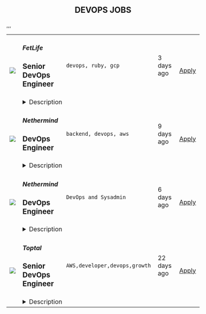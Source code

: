 <div align="center"><h2>DEVOPS JOBS</h2></div><table><tr>
                <td width="100" height="100" rowspan="2">
                    <img src=https://remoteOK.com/assets/img/jobs/6377b99e204306f829274dc42756d97d1657543659.png>
                </td>
                <td width="300">
                    <h5>FetLife</h5>
                    <h3>
					Senior DevOps Engineer				</h3>
                </td>
                <td width="300">
                    <code>devops, ruby, gcp</code>
                </td>
                <td width="200">
                <text>3 days ago</text>
                </td>
                <td width="100" rowspan="2">
                <a href=https://remoteOK.com/jobs/111592 align="right" target="_blank">Apply</a>
                </td>
            </tr>
            <tr>
                <td colspan="3">
                <details><summary>Description</summary>
                <div class="story__copy bigger mb3">At FetLife we're looking for a Senior DevOps Engineer to help us better serve the community.</div><div class="story__copy bigger mb3"><br /></div><div class="story__copy"><h2>The Job</h2><p>As a DevOps Engineer, you'll be working with the engineering team to monitor and improve our security, infrastructure, and performance.</p><p>You'll be responsible for:</p><ul><li>Elevating our DevOps standards through improved monitoring, tooling, and processes</li><li>Planning and performing infrastructure improvements and maintenance</li><li>Monitoring and improving website stability and response times</li><li>Monitoring and improving email deliverability</li><li>Participating in the on-call rotation</li><li>Triaging, replicating, and fixing potential security issues</li><li>Maintaining high CI build success rates and low CI build run times</li></ul><p>Currently, our entire platform is built as a majestic Rails monolith, using Vue.js with Typescript on the front-end.</p><p>More details about our tech stack:</p><ul><li>Testing is done with RSpec &amp; Capybara</li><li>Continuous integration and deployment are done with CircleCI</li><li>MySQL and PostgreSQL for our main databases</li><li>Redis and KeyDB for our activity feeds, session storage, queue management, and caching (currently migrating to ScyllaDB)</li><li>ElasticSearch for full-text search</li><li>DevOps using Containers orchestrated with Kubernetes and Helm</li><li>Service and performance monitoring is done with DataDog and NewRelic</li></ul><h2>About You</h2><p>We're looking for someone who has proven experience building and maintaining large production-level Ruby on Rails applications.</p><p>Ideally, you have experience:</p><ul><li>Working with MySQL, PostgreSQL, or Redis</li><li>Maintaining infrastructure with Docker, Kubernetes, and Google Cloud</li><li>Setting up and maintaining application and infrastructure monitoring</li><li>Managing database performance</li></ul><p>Additionally, since we're 100% remote, we:</p><ul><li>Highly value strong written communicators</li><li>Require at least a few hours of overlap from 8-12 AM EST (2-6 PM CET)</li></ul><h2>Unique to Us</h2><p>Every organization is a bit different, here are some unique things about us:</p><ul><li>We believe the traditional hiring process is broken, so we do things a bit differently. We first bring people on a part-time or full-time contractor so that we can get to know each other. If both sides enjoy working with each other, we make you an official offer.</li><li>We have little to no meetings, we focus on written async communication instead</li><li>The tenure of a DevOps Engineer at FetLife is 2-3x longer than average</li><li>You will work on high-impact projects that will make a difference in many people's lives</li><li>You can always ask questions to your team when you get stuck, but we do appreciate people who are self-sufficient</li><li>Get to learn a lot because we are a small team and everyone gets to work on different parts of the system. Nobody specializes.</li><li>We value focused productive work over long hours. We don't want people to burn out. We want people to work at a consistent pace they can maintain year after year</li></ul><h2>About Us</h2><p>FetLife is the largest kinky social network on this side of the milky way. We:</p><ul><li>Have over 10 million members and growing</li><li>Grew 100% by word-of-mouth</li><li>Serve over 1.5 billion requests a day</li></ul><p>You can find our team and core valuesÂ <a href="https://fetlife.com/team">here</a>.</p><h2>Pay &amp; Benefits</h2><p>We use a standardised salary calculator for each position to ensure we are competitive, fair, and consistent. For this specific role, the rate is between $115kÂ -Â $155k USD / year. Rate is dependent on the level you are currently at.</p><p>Additionally, we offer:</p><ul><li>Paid time off:<ul><li>2 weeks vacation</li><li>5 statutory holidays (e.g. Easter &amp; Thanksgiving)</li><li>2 weeks during Christmas*</li><li>4 day work weeks during the summer months (July &amp; August)*</li></ul></li><li>1 retreat a year (ex. the last one's were in Miami, Vancouver, Tennessee &amp; Montreal)</li><li>A yearly anniversary gift of your choosing (200$ USD for every year with us, ex. 4th anniversary is $800)</li><li>Reimbursed music subscription</li><li>Fully paid maternal or parental leave</li></ul><p><em>* Not guaranteed, but have happened every year</em></p></div>
                </details>
                </td>
            </tr>,<tr>
                <td width="100" height="100" rowspan="2">
                    <img src=https://remoteOK.com/assets/img/jobs/90ff0b83631e7f7d539736fc0bc82c1d1657048761.png>
                </td>
                <td width="300">
                    <h5>Nethermind</h5>
                    <h3>
					DevOps Engineer				</h3>
                </td>
                <td width="300">
                    <code>backend, devops, aws</code>
                </td>
                <td width="200">
                <text>9 days ago</text>
                </td>
                <td width="100" rowspan="2">
                <a href=https://remoteOK.com/jobs/111534 align="right" target="_blank">Apply</a>
                </td>
            </tr>
            <tr>
                <td colspan="3">
                <details><summary>Description</summary>
                <p>Our DevOps team known as the Angkor of Nethermind are responsible for processes related to product development operations.</p><h2><strong>As a member of this team you will:</strong></h2><ul><li><strong>Build and maintain</strong>Â company-wide CI/CD pipelines for different projects (Github Actions)</li><li><strong>Deploy and maintain</strong>Â the blockchain infrastructure in a multi-cloud environment (DigitalOcean, AWS, Google Cloud, others)</li><li><strong>Follow</strong>Â the best, modern security patterns to keep the secrets secure</li><li><strong>Monitor</strong>Â the infrastructure with tools like Grafana, Prometheus, New Relic, OpsGenie</li><li><strong>Write scripts</strong>, lambda functions and even full applications with the language of your choice that can help us improve the workflow</li><li><strong>Automate work</strong>Â - yours and others (Terraform, Ansible, CloudFormation)</li><li><strong>Write clean procedures</strong>Â that everybody can understand and follow</li><li><strong>Participate</strong>Â in the Ethereum ecosystem events from the DevOps side</li><li><strong>Ensure 99.99% system uptime</strong>, smooth operations and work with infra handling millions of request per second</li><li><strong>Have strong cloud networking experience</strong>Â and troubleshooting skills</li><li><strong>Take ownership</strong>Â of end to end automation</li><li><strong>Implement systems</strong>Â that are highly available, scalable and secure on cloud platforms and on-premise</li><li><strong>Work</strong>Â with many different operating systems</li></ul><h2><strong>Perks and benefits:</strong></h2><ul><li>Fully remote</li><li>Flexible working hours</li><li>Plus equity</li></ul>
                </details>
                </td>
            </tr>,<tr>
                <td width="100" height="100" rowspan="2">
                    <img src=https://wwr-pro.s3.amazonaws.com/logos/0076/4780/logo.gif>
                </td>
                <td width="300">
                    <h5>Nethermind</h5>
                    <h3> DevOps Engineer</h3>
                </td>
                <td width="300">
                    <code>DevOps and Sysadmin</code>
                </td>
                <td width="200">
                <text>6 days ago</text>
                </td>
                <td width="100" rowspan="2">
                <a href=https://weworkremotely.com/remote-jobs/nethermind-devops-engineer align="right" target="_blank">Apply</a>
                </td>
            </tr>
            <tr>
                <td colspan="3">
                <details><summary>Description</summary>
                <img src="https://we-work-remotely.imgix.net/logos/0076/4780/logo.gif?ixlib=rails-4.0.0&w=50&h=50&dpr=2&fit=fill&auto=compress" />

<p>
  <strong>Headquarters:</strong> London
    <br /><strong>URL:</strong> <a href="https://nethermind.io">https://nethermind.io</a>
</p>

<div>
<br>Our DevOps team known as the Angkor of Nethermind are responsible for processes related to product development operations.<br><br>
</div><div>
<strong><br>As a member of this team you will:<br></strong><br>
</div><ul>
<li>
<strong>Build and maintain</strong> company-wide CI/CD pipelines for different projects (Github Actions)</li>
<li>
<strong>Deploy and maintain</strong> the blockchain infrastructure in a multi-cloud environment (DigitalOcean, AWS, Google Cloud, others)</li>
<li>
<strong>Follow</strong> the best, modern security patterns to keep the secrets secure</li>
<li>
<strong>Monitor</strong> the infrastructure with tools like Grafana, Prometheus, New Relic, OpsGenie</li>
<li>
<strong>Write scripts</strong>, lambda functions and even full applications with the language of your choice that can help us improve the workflow</li>
<li>
<strong>Automate work</strong> - yours and others (Terraform, Ansible, CloudFormation)</li>
<li>
<strong>Write clean procedures</strong> that everybody can understand and follow</li>
<li>
<strong>Participate</strong> in the Ethereum ecosystem events from the DevOps side</li>
<li>
<strong>Ensure 99.99% system uptime</strong>, smooth operations and work with infra handling millions of request per second</li>
<li>
<strong>Have strong cloud networking experience</strong> and troubleshooting skills</li>
<li>
<strong>Take ownership</strong> of end to end automation</li>
<li>
<strong>Implement systems</strong> that are highly available, scalable and secure on cloud platforms and on-premise</li>
<li>
<strong>Work</strong> with many different operating systems</li>
</ul><div>
<strong><br>Perks and benefits:<br></strong><br>
</div><ul>
<li>Fully remote</li>
<li>Flexible working hours</li>
<li>Plus equity</li>
</ul>

<p><strong>To apply:</strong> <a href="https://weworkremotely.com/remote-jobs/nethermind-devops-engineer">https://weworkremotely.com/remote-jobs/nethermind-devops-engineer</a></p>

                </details>
                </td>
            </tr>,<tr>
                <td width="100" height="100" rowspan="2">
                    <img src=https://wwr-pro.s3.amazonaws.com/logos/0076/3391/logo.gif>
                </td>
                <td width="300">
                    <h5>Clevertech</h5>
                    <h3> Senior DevOps Engineer</h3>
                </td>
                <td width="300">
                    <code>DevOps and Sysadmin</code>
                </td>
                <td width="200">
                <text>9 days ago</text>
                </td>
                <td width="100" rowspan="2">
                <a href=https://weworkremotely.com/remote-jobs/clevertech-senior-devops-engineer-7 align="right" target="_blank">Apply</a>
                </td>
            </tr>
            <tr>
                <td colspan="3">
                <details><summary>Description</summary>
                <img src="https://we-work-remotely.imgix.net/logos/0076/3391/logo.gif?ixlib=rails-4.0.0&w=50&h=50&dpr=2&fit=fill&auto=compress" />

<p>
  <strong>Headquarters:</strong> New York, NY
    <br /><strong>URL:</strong> <a href="https://clevertech.biz">https://clevertech.biz</a>
</p>

<div>Experience Remote done Right. Over 20 years of remote experience, all 500+ staff are 100% remote and we still grow vibrant relationships, provide exceptional opportunities for career growth while working with stellar clients on ambitious projects<br><br>
</div><div><strong>What we're working on:</strong></div><div>Enterprise companies turn to us to help them launch innovative digital products that interact with hundreds of millions of customers, transactions and data points. The problems we solve every day are real and require creativity, grit and determination. We are building a culture that challenges norms while fostering experimentation and personal growth. In order to grasp the scale of problems we face, ideally, you have some exposure to Logistics, FinTech, Transportation, Insurance, Media or other complex multifactor industries</div><div><strong><br>Requirements</strong></div><ul>
<li>7+ years of professional experience (A technical assessment will be required)</li>
<li>Senior-level experience with AWS (EC2, RDS, S3, ECS, ELB)</li>
<li>Strong background in Linux and Mongo Atlas administration</li>
<li>Experience deploying Kubernetes in a production environment</li>
<li>Experience with CI/CD in Jenkins or CircleCi</li>
<li>Infrastructure as code (we use Terraform)</li>
<li>Experience with requirement gathering and presentation to executives</li>
<li>English fluency, verbal and written</li>
<li>Professional, empathic, team player</li>
<li>Problem solver, proactive, go-getter</li>
</ul>

<p><strong>To apply:</strong> <a href="https://weworkremotely.com/remote-jobs/clevertech-senior-devops-engineer-7">https://weworkremotely.com/remote-jobs/clevertech-senior-devops-engineer-7</a></p>

                </details>
                </td>
            </tr>,<tr>
                <td width="100" height="100" rowspan="2">
                    <img src=https://weworkremotely.com/assets/IsotypeV2-1ebe3dd57673f3e8d02b7490bc0faaef55d6a95d3a4aaf17298bd3ed503ae7fe.svg>
                </td>
                <td width="300">
                    <h5>Chainlink Labs</h5>
                    <h3> DevOps Engineer</h3>
                </td>
                <td width="300">
                    <code>DevOps and Sysadmin</code>
                </td>
                <td width="200">
                <text>43 days ago</text>
                </td>
                <td width="100" rowspan="2">
                <a href=https://weworkremotely.com/remote-jobs/chainlink-labs-devops-engineer-1 align="right" target="_blank">Apply</a>
                </td>
            </tr>
            <tr>
                <td colspan="3">
                <details><summary>Description</summary>
                

<p>
  <strong>Headquarters:</strong> United States
    <br /><strong>URL:</strong> <a href="http://chain.link">http://chain.link</a>
</p>

<div><strong>All roles with Chainlink Labs are globally remote based. We encourage you to apply regardless of your location.</strong></div><div>
<br>The infrastructure team enables Chainlink development and maintains services that support the health of the most widely-adopted oracle network in the world. As a DevOps Engineer, you will help us maintain the Chainlink infrastructure, ensure reliable work of internal and customer-facing services, and empower the entire engineering organization to do their best work.</div><div><br></div><div>This job would be perfect for someone who has a strong operations background and would eventually like to grow into an SRE role. The infrastructure team is expanding, and you would have plenty of opportunities to build up your skillset in different areas.</div><div><br></div><div>We are distributed across time zones and continents, and we embrace remote work. In the Infrastructure team, we follow the infrastructure-as-code approach and practice GitOps. Our on-call rotation uses the follow-the-sun pattern: you will be on call some of the time, but there should not be any overnight shifts.</div><div><br></div><div>We all have different backgrounds and are determined to help you succeed no matter where you are or who you are. If you think you would do a great job at Chainlink, we are looking forward to speaking with you, even if you don't match 100% of the job requirements: those describe people we've usually had a great time working with, but they're not a tick-box exercise.<br><br>
</div><div><strong>Your Impact</strong></div><ul>
<li>Maintain full nodes for various blockchains Chainlink supports and find ways to deploy and manage them more efficiently. </li>
<li> Deploy new Chainlink nodes and ensure their reliability. </li>
<li>Understand blockchain-specific monitoring in great depth and help the team cut down on noise by fine-tuning alerts. </li>
<li>Pair with engineers from across the company to help with troubleshooting, deploy new services, and figure out how to increase developer velocity and eliminate pain points.</li>
</ul><div><br></div><div><strong>Requirements</strong></div><ul>
<li>3+ years of relevant professional experience. You probably have an operations background, have worked in a DevOps team before, and are familiar with most tools from our stack (below). </li>
<li>Experience with CI/CD. You know how to deploy your services reliably and have used tools like GitHub Actions, CircleCI, TravisCI, or Jenkins to achieve that.</li>
<li>Experience with scripting and configuration management. You can write scripts to automate routine tasks and have familiarity with tools like Ansible and Packer. </li>
<li>Experience with monitoring and logging. You know how to export metrics to Prometheus, have built a Grafana dashboard or two, and have experience with a centralized logging solution like the Elastic Stack, Splunk or LogDNA.</li>
<li>Experience with distributed systems and container orchestration. You have maintained or even built Kubernetes clusters before and feel comfortable deploying completely new services on them.</li>
<li>Strong communication skills. You can give and receive constructive feedback, and you do not shy away from planning meetings and code reviews.</li>
</ul><div><br></div><div><strong>Desired Qualifications</strong></div><ul>
<li>Excitement for blockchain, Web 3.0, and similar decentralized technologies. </li>
<li>Experience running blockchain full nodes would give you a considerable advantage in this role. </li>
<li>Experience with Chainlink as a developer or a node operator is a similarly big plus. </li>
<li>Experience with GitHub Actions and self-hosted runners in particular.</li>
<li>Experience working remotely in a distributed team.</li>
<li>A strong desire to grow and challenge yourself. While this role is mainly focused on maintenance, we would expect you to constantly find ways to improve and automate services under your purview.</li>
<li>We are giving slight preference to candidates who live in the UTC to UTC+8 range due to our on-call schedule for this particular opening.</li>
</ul><div><br></div><div><strong>Our Stack</strong></div><div>Some of the tools and services we use daily or almost daily are:</div><div><br></div><div>AWS; Terraform/Terragrunt; Kubernetes, Calico and ArgoCD; Prometheus and Grafana; GitHub Actions; Packer</div><div><br></div><div>We expect you to be comfortable with most of those tools and proficient in at least a couple of them.<br><br><strong>About Us<br></strong>Chainlink is the industry standard oracle network for connecting smart contracts to the real world. With Chainlink, developers can build hybrid smart contracts that combine on-chain code with an extensive collection of secure off-chain services powered by Decentralized Oracle Networks. Managed by a global, decentralized community of hundreds of thousands of people, Chainlink is introducing a fairer model for contracts. Its network currently secures billions of dollars in value for smart contracts across the decentralized finance (DeFi), insurance, and gaming ecosystems, among others. The full vision of the Chainlink Network can be found in the <a href="https://research.chain.link/whitepaper-v2.pdf">Chainlink 2.0 whitepaper</a>. Chainlink is trusted by hundreds of organizations—from global enterprises to projects at the forefront of the blockchain economy—to deliver definitive truth via secure, reliable data.  </div><div><br></div><div>This role is location agnostic anywhere in the world, but we ask that you overlap some working hours with Eastern Standard Time (EST).</div><div><br></div><div>We are a fully distributed team and have the tools and benefits to support you in your remote work environment.</div><div><br></div><div><em>Chainlink Labs is an Equal Opportunity Employer.</em></div><div><br></div><div>#LI-Remote</div><div><br></div><div>---</div>

<p><strong>To apply:</strong> <a href="https://weworkremotely.com/remote-jobs/chainlink-labs-devops-engineer-1">https://weworkremotely.com/remote-jobs/chainlink-labs-devops-engineer-1</a></p>

                </details>
                </td>
            </tr>,<tr>
                <td width="100" height="100" rowspan="2">
                    <img src=https://remotive.com/job/1308870/logo>
                </td>
                <td width="300">
                    <h5>TUNE</h5>
                    <h3>DevOps Engineer</h3>
                </td>
                <td width="300">
                    <code>AWS,devops,git,go</code>
                </td>
                <td width="200">
                <text>6 days ago</text>
                </td>
                <td width="100" rowspan="2">
                <a href=https://remotive.com/remote-jobs/software-dev/devops-engineer-1308870 align="right" target="_blank">Apply</a>
                </td>
            </tr>
            <tr>
                <td colspan="3">
                <details><summary>Description</summary>
                <div> </div>
<div>TUNE makes the industry’s most flexible SaaS platform for managing marketing partnerships across mobile and web. On one platform, you can maximize ROI from onboarding through payout with your most important partners — affiliates, networks, influencers, agencies, and any other business development relationships. TUNE is a remote first company and embraces hiring engineers and various other roles across the United States &amp; Canada.</div>
<div> </div>
<div>TUNE’s Operations team manages TUNE’s infrastructure in AWS and provides tooling to make the Software Development Lifecycle easy and enjoyable. Our systems are highly automated with Gitlab pipelines as the backbone of our build and release processes. Infrastructure management is automated too, it is hosted in AWS and we follow Infrastructure as Code patterns to manage it. Deployments are a mix of EC2-based and Kubernetes deployments.</div>
<div> </div>
<div>We are looking for an experienced Devops Engineer who is looking for an opportunity to work on highly automated systems and help us in our efforts to provide reliable SDLC workflows to TUNE’s engineering organization. We are a fully remote team with members in Seattle and Karachi, Pakistan.</div>
<p><br><br></p>
<div class="h3">Objectives of this Role:</div>
<ul>
<li>Building and setting up new development tools and infrastructure</li>
</ul>
<ul>
<li>Understanding the needs of stakeholders and conveying this to developers</li>
</ul>
<ul>
<li>Working on ways to automate and improve development and release processes</li>
</ul>
<ul>
<li>Ensuring that systems are safe and secure against cybersecurity threats</li>
</ul>
<ul>
<li>Identifying technical problems and developing software updates and ‘fixes’</li>
</ul>
<ul>
<li>Working with software development engineers to establish processes and procedures</li>
</ul>
<ul>
<li>Planning out projects and being involved in project management decisions</li>
</ul>
<ul>
<li>Mentoring</li>
</ul>
<p><br><br></p>
<div class="h3">Daily and Monthly Responsibilities</div>
<ul>
<li>Manage CI/CD system</li>
</ul>
<ul>
<li>Provide Level 2 technical support</li>
</ul>
<ul>
<li>Participate in on-call rotation</li>
</ul>
<ul>
<li>Build tools to reduce occurrences of errors and improve customer experience</li>
</ul>
<ul>
<li>Perform root cause analysis for production errors</li>
</ul>
<ul>
<li>Investigate and resolve technical issues</li>
</ul>
<ul>
<li>Develop scripts to automate monitoring and visualization</li>
</ul>
<ul>
<li>Design procedures for system troubleshooting and maintenance </li>
</ul>
<p><br><br></p>
<div class="h3">Skills and Qualifications</div>
<ul>
<li>BSc in Computer Science, Engineering or relevant field</li>
</ul>
<ul>
<li>Experience as a DevOps Engineer or similar software engineering role</li>
</ul>
<ul>
<li>Proficient with git and git workflows</li>
</ul>
<ul>
<li>Good knowledge of Python or Go</li>
</ul>
<ul>
<li>Working knowledge of databases and SQL</li>
</ul>
<ul>
<li>Problem-solving attitude</li>
</ul>
<ul>
<li>Collaborative team spirit</li>
</ul>
<p><br><br></p>
<div class="h3">Preferred Qualifications</div>
<ul>
<li>Master's degree in Computer Science or Software Engineering</li>
</ul>
<ul>
<li>Experience with software engineering and customer experience</li>
</ul>
<ul>
<li>Experience developing applications</li>
</ul>
<p><br><br></p>
<div class="h3">Compensation/Benefits</div>
<ul>
<li>The salary range for this role is $105k-125k, depending on experience &amp; location</li>
</ul>
<ul>
<li>Performance bonuses</li>
</ul>
<ul>
<li>Yearly profit sharing through our parent company Perseus Group</li>
</ul>
<ul>
<li>Comprehensive medical, dental, and vision benefits</li>
</ul>
<ul>
<li>401(k) retirement fund with matching</li>
</ul>
<ul>
<li>Short and long-term disability</li>
</ul>
<ul>
<li>Flexible spending account</li>
</ul>
<ul>
<li>Competitive time off with annual increases</li>
</ul>
<ul>
<li>9 paid company holidays</li>
</ul>
<div>Why You’ll Love TUNE</div>
<div> </div>
<div>If you value autonomy, collaboration, and personal development, you’ll love working at TUNE! </div>
<div> </div>
<div>Our goal is to foster a remote work environment where employees can directly influence the change they are most passionate about. To maintain a positive, productive culture, we expect every employee to assume good faith in each other and to approach our work and interactions with <a class="postings-link" href="https://www.tune.com/blog/tune-values-told-in-source-code/" rel="nofollow">these values </a>in mind.</div>
<p> </p>
<img src="https://remotive.com/job/track/1308870/blank.gif?source=public_api" alt=""/>
                </details>
                </td>
            </tr>,<tr>
                <td width="100" height="100" rowspan="2">
                    <img src=https://remotive.com/job/1255720/logo>
                </td>
                <td width="300">
                    <h5>Toptal</h5>
                    <h3>Senior DevOps Engineer</h3>
                </td>
                <td width="300">
                    <code>AWS,developer,devops,growth</code>
                </td>
                <td width="200">
                <text>22 days ago</text>
                </td>
                <td width="100" rowspan="2">
                <a href=https://remotive.com/remote-jobs/devops/senior-devops-engineer-1255720 align="right" target="_blank">Apply</a>
                </td>
            </tr>
            <tr>
                <td colspan="3">
                <details><summary>Description</summary>
                <p class="h2" dir="ltr" style="margin-top: 18pt; margin-bottom: 4pt; font-weight: 400; line-height: 1.38; color: rgb(83, 42, 33);"><span style="font-variant-numeric: normal; font-variant-east-asian: normal; vertical-align: baseline; white-space: pre-wrap; font-weight: 700; font-style: italic; color: rgb(0, 0, 0);">Design your full-time freelance career as a top freelance developer with Toptal.</span></p><p dir="ltr" style="margin-top: 12pt; margin-bottom: 12pt; line-height: 1.38;"><span style="font-variant-numeric: normal; font-variant-east-asian: normal; vertical-align: baseline; white-space: pre-wrap; color: rgb(0, 0, 0);">Freelance work is defining developer careers in exciting new ways. If you’re passionate about finding rapid career growth potential working with leading Fortune 500 brands and innovative Silicon Valley startups, Toptal could be a great fit for your next career shift. </span></p><p dir="ltr" style="margin-top: 12pt; margin-bottom: 12pt; line-height: 1.38;"><span style="font-variant-numeric: normal; font-variant-east-asian: normal; vertical-align: baseline; white-space: pre-wrap; color: rgb(0, 0, 0);">Toptal is an exclusive talent network made up of the world’s top 3% of developers, connecting the best and brightest freelancers with top organizations. Unlike a 9-to-5 job, you’ll choose your own schedule and work from anywhere. </span><span style="font-variant-numeric: normal; font-variant-east-asian: normal; vertical-align: baseline; white-space: pre-wrap; font-weight: 700; color: rgb(0, 0, 0);">Jobs come to you, so you won’t bid for projects against other developers in a race to the bottom.</span><span style="font-variant-numeric: normal; font-variant-east-asian: normal; vertical-align: baseline; white-space: pre-wrap; color: rgb(0, 0, 0);"> Plus, Toptal takes care of all the overhead, empowering you to focus on successful engagements while getting paid on time, at the rate you decide, every time. Our sophisticated screening process makes sure you are provided with top clients without additional overhead, as well as assistance in maximizing the potential of your full-time freelance career. Joining the Toptal network also gives you access to technical training programs, mentors, and coaching programs, so you can connect with a global community of experts like you to share peer-to-peer knowledge and expand your network globally. </span></p><p dir="ltr" style="margin-top: 12pt; margin-bottom: 12pt; line-height: 1.38;"><span style="font-variant-numeric: normal; font-variant-east-asian: normal; vertical-align: baseline; white-space: pre-wrap; color: rgb(0, 0, 0);">As a freelance developer, you can become a part of an ever-expanding community of experts in over 120 countries, working remotely on projects that meet your career ambitions. </span></p><p dir="ltr" style="margin-top: 12pt; margin-bottom: 12pt; line-height: 1.38;"><span style="font-variant-numeric: normal; font-variant-east-asian: normal; vertical-align: baseline; white-space: pre-wrap; color: rgb(0, 0, 0);">That’s why the world’s top 3% of developers choose Toptal. DevOps Engineers in our network share:</span></p><ul style="padding-inline-start: 48px;"><li dir="ltr" style="list-style-type: disc; font-variant-numeric: normal; font-variant-east-asian: normal; vertical-align: baseline; background-color: transparent; white-space: pre; color: rgb(0, 0, 0);"><p dir="ltr" style="margin-top: 0pt; margin-bottom: 0pt; line-height: 1.38;"><span style="font-variant-numeric: normal; font-variant-east-asian: normal; vertical-align: baseline; white-space: pre-wrap;">English language proficiency</span></p></li><li dir="ltr" style="list-style-type: disc; font-variant-numeric: normal; font-variant-east-asian: normal; vertical-align: baseline; background-color: transparent; white-space: pre; color: rgb(0, 0, 0);"><p dir="ltr" style="margin-top: 0pt; margin-bottom: 0pt; line-height: 1.38;"><span style="font-variant-numeric: normal; font-variant-east-asian: normal; vertical-align: baseline; white-space: pre-wrap; font-weight: 700;">3+ years</span><span style="font-variant-numeric: normal; font-variant-east-asian: normal; vertical-align: baseline; white-space: pre-wrap;"> of professional experience in software development</span></p></li><li dir="ltr" style="list-style-type: disc; font-variant-numeric: normal; font-variant-east-asian: normal; vertical-align: baseline; background-color: transparent; white-space: pre; color: rgb(0, 0, 0);"><p dir="ltr" style="margin-top: 0pt; margin-bottom: 0pt; line-height: 1.38;"><span style="font-variant-numeric: normal; font-variant-east-asian: normal; vertical-align: baseline; white-space: pre-wrap;">Solid experience with </span><span style="font-variant-numeric: normal; font-variant-east-asian: normal; vertical-align: baseline; white-space: pre-wrap; font-weight: 700;">AWS</span><span style="font-variant-numeric: normal; font-variant-east-asian: normal; vertical-align: baseline; white-space: pre-wrap;"> is a strong advantage</span></p></li><li dir="ltr" style="list-style-type: disc; font-variant-numeric: normal; font-variant-east-asian: normal; vertical-align: baseline; background-color: transparent; white-space: pre; color: rgb(0, 0, 0);"><p dir="ltr" style="margin-top: 0pt; margin-bottom: 0pt; line-height: 1.38;"><span style="font-variant-numeric: normal; font-variant-east-asian: normal; vertical-align: baseline; white-space: pre-wrap;">Project management skills</span></p></li><li dir="ltr" style="list-style-type: disc; font-variant-numeric: normal; font-variant-east-asian: normal; vertical-align: baseline; background-color: transparent; white-space: pre; color: rgb(0, 0, 0);"><p dir="ltr" style="margin-top: 0pt; margin-bottom: 0pt; line-height: 1.38;"><span style="font-variant-numeric: normal; font-variant-east-asian: normal; vertical-align: baseline; white-space: pre-wrap;">A keen attention to detail</span></p></li><li dir="ltr" style="list-style-type: disc; font-variant-numeric: normal; font-variant-east-asian: normal; vertical-align: baseline; background-color: transparent; white-space: pre; color: rgb(0, 0, 0);"><p dir="ltr" style="margin-top: 0pt; margin-bottom: 0pt; line-height: 1.38;"><span style="font-variant-numeric: normal; font-variant-east-asian: normal; vertical-align: baseline; white-space: pre-wrap;">Experience with system architecture or leading a software team is a strong advantage</span></p></li><li dir="ltr" style="list-style-type: disc; font-variant-numeric: normal; font-variant-east-asian: normal; vertical-align: baseline; background-color: transparent; white-space: pre; color: rgb(0, 0, 0);"><p dir="ltr" style="margin-top: 0pt; margin-bottom: 42pt; line-height: 1.38;"><span style="font-variant-numeric: normal; font-variant-east-asian: normal; vertical-align: baseline; white-space: pre-wrap; font-weight: 700;">Full-time availability</span><span style="font-variant-numeric: normal; font-variant-east-asian: normal; vertical-align: baseline; white-space: pre-wrap;"> is a strong advantage</span></p></li></ul><p dir="ltr" style="margin-top: 12pt; margin-bottom: 12pt; line-height: 1.38;"><span style="font-variant-numeric: normal; font-variant-east-asian: normal; vertical-align: baseline; white-space: pre-wrap; color: rgb(0, 0, 0);">Curious to know how much you could make? Check out our DevOps engineer rate calculator:</span><a href="https://topt.al/rRcmJn" rel="nofollow" style="text-decoration: none;"><span style="font-variant-numeric: normal; font-variant-east-asian: normal; vertical-align: baseline; white-space: pre-wrap; color: rgb(0, 0, 0);"> </span></a><a href="https://topt.al/rqcbMg" rel="nofollow">https://topt.al/rqcbMg</a></p><p dir="ltr" style="margin-top: 12pt; margin-bottom: 12pt; line-height: 1.38;"><span style="font-variant-numeric: normal; font-variant-east-asian: normal; vertical-align: baseline; white-space: pre-wrap; color: rgb(0, 0, 0);">If you’re interested in pursuing an engaging career working on full-time freelance jobs for exclusive clients, take the next step by clicking apply and filling out the short form:</span><a href="https://topt.al/VwcMQG" rel="nofollow" style="text-decoration: none;"><span style="font-variant-numeric: normal; font-variant-east-asian: normal; vertical-align: baseline; white-space: pre-wrap; color: rgb(0, 0, 0);"> </span></a><span style="font-variant-numeric: normal; font-variant-east-asian: normal; text-decoration-skip-ink: none; vertical-align: baseline; white-space: pre-wrap; color: rgb(17, 85, 204);"><a href="https://topt.al/Qkcv4y" rel="nofollow"><strong>https://topt.al/Qkcv4y</strong></a></span></p>
<img src="https://remotive.com/job/track/1255720/blank.gif?source=public_api" alt=""/>
                </details>
                </td>
            </tr></table>